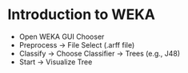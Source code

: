# Introduction to WEKA

- Open WEKA GUI Chooser
- Preprocess -> File Select (.arff file)
- Classify -> Choose Classifier -> Trees (e.g., J48)
- Start -> Visualize Tree

